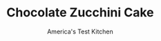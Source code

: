 ---
layout: ../../layouts/MarkdownPostLayout.astro
title: Chocolate Zucchini Cake
author: America's Test Kitchen
pubDate: 2023-03-15
description: "Add another dimension to chocolate cake with summers favorite vegetable."
image_url: https://res.cloudinary.com/hksqkdlah/image/upload/ar_1:1,c_fill,dpr_2.0,f_auto,fl_lossy.progressive.strip_profile,g_faces:auto,q_auto:low,w_344/SFS_Chocolate-Zucchini-Cake_026_xv3com
tags: ["Desserts or Baked Goods","Chocolate","Vegetarian","Cakes","Looking for a Recipe"]
calories: 5374
protein: 4
carbohydrates: 45
fats: 
fiber: 1
ingredients: ["2 1/2 cups, all-purpose flour (12½ ounces)","1/4 cup (¾ ounce), Dutch-processed cocoa powder","1 teaspoon, baking soda","1/2 teaspoon, baking powder","1/2 teaspoon, salt","1/2 teaspoon, ground cinnamon","1/4 teaspoon, ground cloves","8 tablespoons (1 stick), unsalted butter, softened","1/2 cup, vegetable oil","1 3/4 cups (12¼ ounces), sugar","2 , large eggs","1 teaspoon, vanilla extract","1/2 cup, buttermilk","2 , medium zucchini, seeded and shredded","3/4 cup (4½ ounces), semisweet chocolate chips"]
serves: 16
time: "1¼ hours, plus 2 hours cooling"
instructions: ["Adjust oven rack to middle position and heat oven to 325 degrees. Grease 13- by 9-inch baking pan. Combine flour, cocoa, baking soda, baking powder, salt, cinnamon, and cloves in bowl. With electric mixer on medium speed, beat butter, oil, and sugar until smooth. Add eggs, vanilla, and buttermilk and mix until incorporated. Stir in flour mixture until combined. Stir in zucchini, then pour mixture into prepared pan.","Top batter with chocolate chips and bake until toothpick inserted in center comes out clean, about 45 minutes. Cool on wire rack. Serve."]
nutrition: ["173 mg Potassium","88 mg Phosphorus","37 mg Calcium","1 mg Iron","26 mg Magnesium","190 mg Sodium","16 g Fat","1 mg Niacin (B3)","7 g Monounsaturated","1 g Polyunsaturated","4 mg Vitamin C","38 mg Cholesterol","5 g Saturated","1 g Fiber","34 µg Folic acid","17 µg Folate (food)","27 g Sugars","2 µg Vitamin K","39 g Water","45 g Carbs","75 µg Folate equivalent (total)","4 g Protein","1 mg Vitamin E","62 µg Vitamin A","335 kcal Energy","26 g Sugars, added","5374 calories"]
notes: "A medium zucchini weighs about 8 ounces, so youll need 1 pound of zucchini for this recipe. "
---